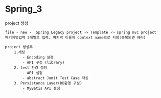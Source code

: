 # Spring_3


project 생성
	
	file - new -  Spring Legacy project -> Template -> spring mvc project
	패키지명입력 3레벨로 입력. 마지막 이름이 context name으로 지정(중복되면 에러)
	
	project 생성후
		1.세팅
			- Encoding 설정		
			- API 구성 (library)
		2. test 환경 설정
			- API 설정
			- abstract Junit Test Case 작성
		3. Persistance Layer(DB환경 구성)
			- MyBatis API 설정
			- 	